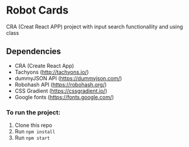 # Robot Cards

CRA (Creat React APP) project with input search functionallity and using class

## Dependencies

- CRA (Create React App)
- Tachyons (http://tachyons.io/)
- dummyJSON API (https://dummyjson.com/)
- Robohash API (https://robohash.org/)
- CSS Gradient (https://cssgradient.io/)
- Google fonts (https://fonts.google.com/)

### To run the project:

1. Clone this repo
2. Run `npm install`
3. Run `npm start`
